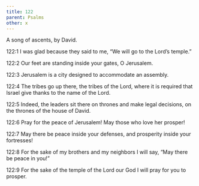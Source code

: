```yaml
---
title: 122
parent: Psalms
other: x
---
```



A song of ascents, by David.


<a name="122:1">122:1</a> I was glad because they said to me,
“We will go to the Lord’s temple.”

<a name="122:2">122:2</a> Our feet are standing
inside your gates, O Jerusalem.

<a name="122:3">122:3</a> Jerusalem is a city designed
to accommodate an assembly.

<a name="122:4">122:4</a> The tribes go up there,
the tribes of the Lord,
where it is required that Israel
give thanks to the name of the Lord.

<a name="122:5">122:5</a> Indeed, the leaders sit there on thrones and make legal decisions,
on the thrones of the house of David.

<a name="122:6">122:6</a> Pray for the peace of Jerusalem!
May those who love her prosper!

<a name="122:7">122:7</a> May there be peace inside your defenses,
and prosperity inside your fortresses!

<a name="122:8">122:8</a> For the sake of my brothers and my neighbors
I will say, “May there be peace in you!”

<a name="122:9">122:9</a> For the sake of the temple of the Lord our God
I will pray for you to prosper.